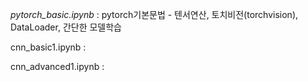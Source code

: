*pytorch_basic.ipynb* : pytorch기본문법 - 텐서연산, 토치비전(torchvision), DataLoader, 간단한 모델학습

cnn_basic1.ipynb : 

cnn_advanced1.ipynb : 
